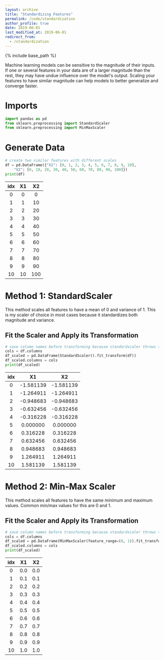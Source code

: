 ```yaml
---
layout: archive
title: "Standardizing Features"
permalink: /code/standardization
author_profile: true
date: 2019-06-01
last_modified_at: 2019-06-01
redirect_from:
  - /standardization
---
```


{% include base_path %}

Machine learning models can be sensitive to the magnitude of their inputs. If one or several features in your data are of a larger magnitude than the rest, they may have undue influence over the model's output. Scaling your features to have similar magnitude can help models to better generalize and converge faster.

# Imports
```python
import pandas as pd
from sklearn.preprocessing import StandardScaler
from sklearn.preprocessing import MinMaxScaler
```

# Generate Data
```python
# create two similar features with different scales
df = pd.DataFrame({"X1": [0, 1, 2, 3, 4, 5, 6, 7, 8, 9, 10],
	"X2": [0, 10, 20, 30, 40, 50, 60, 70, 80, 90, 100]})
print(df)
```

**idx**|**X1**|**X2**
:-----:|:-----:|:-----:
0|0|0
1|1|10
2|2|20
3|3|30
4|4|40
5|5|50
6|6|60
7|7|70
8|8|80
9|9|90
10|10|100

# Method 1: StandardScaler
This method scales all features to have a mean of 0 and variance of 1. This is my scaler of choice in most cases because it standardizes both magnitude and variance. 

## Fit the Scaler and Apply its Transformation
```python
# save column names before transforming because standardscaler throws them out
cols = df.columns
df_scaled = pd.DataFrame(StandardScaler().fit_transform(df))
df_scaled.columns = cols
print(df_scaled)
 ```

**idx**|**X1**|**X2**
:-----:|:-----:|:-----:
0|-1.581139|-1.581139
1|-1.264911|-1.264911
2|-0.948683|-0.948683
3|-0.632456|-0.632456
4|-0.316228|-0.316228
5|0.000000 |0.000000
6|0.316228|0.316228
7|0.632456|0.632456
8|0.948683|0.948683
9|1.264911|1.264911
10|1.581139|1.581139


# Method 2: Min-Max Scaler
This method scales all features to have the same minimum and maximum values. Common min/max values for this are 0 and 1. 

## Fit the Scaler and Apply its Transformation
```python
# save column names before transforming because standardscaler throws them out
cols = df.columns
df_scaled = pd.DataFrame(MinMaxScaler(feature_range=(0, 1)).fit_transform(df))
df_scaled.columns = cols
print(df_scaled)
 ```

**idx**|**X1**|**X2**
:-----:|:-----:|:-----:
0|0.0|0.0
1|0.1|0.1
2|0.2|0.2
3|0.3|0.3
4|0.4|0.4
5|0.5|0.5
6|0.6|0.6
7|0.7|0.7
8|0.8|0.8
9|0.9|0.9
10|1.0|1.0




